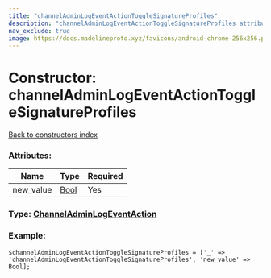 ```yaml
---
title: "channelAdminLogEventActionToggleSignatureProfiles"
description: "channelAdminLogEventActionToggleSignatureProfiles attributes, type and example"
nav_exclude: true
image: https://docs.madelineproto.xyz/favicons/android-chrome-256x256.png
---
```

# Constructor: channelAdminLogEventActionToggleSignatureProfiles  
[Back to constructors index](/API_docs/constructors/index.html)



### Attributes:

| Name     |    Type       | Required |
|----------|---------------|----------|
|new\_value|[Bool](/API_docs/types/Bool.html) | Yes|



### Type: [ChannelAdminLogEventAction](/API_docs/types/ChannelAdminLogEventAction.html)


### Example:

```
$channelAdminLogEventActionToggleSignatureProfiles = ['_' => 'channelAdminLogEventActionToggleSignatureProfiles', 'new_value' => Bool];
```  
